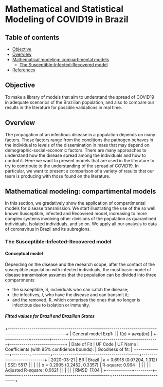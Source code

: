 # Mathematical and Statistical Modeling of COVID19 in Brazil


## Table of contents
* [Objective](#Objective)
* [Overview](#Overview)
* [Mathematical modeling: compartimental models](#Mathematical)
  * [The Susceptible-Infected-Recovered model](#SIR)
* [References](#references)

## Objective

To make a library of models that aim to understand the spread of COVID19 in adequate scenarios of the Brazilian population, and also to compare our results in the literature for possible validations in real time.

## Overview

  The propagation of an infectious disease in a population depends on many factors. These factors range from the conditions the pathogen behaves in  the individual to levels of the dissemination in mass that may depend on demographic-social-economic factors. There are many approaches to understand how the disease spread among the individuals and how  to control it. Here we want to present models that are used in the literature to try to contribute to the understanding of the spread of COVID19. In particular, we want to present a comparison of a variety of results that our team is producing with those found on the literature. 

## Mathematical modeling: compartimental models

  In this section, we gradatively show the application of compartimental models for disease transmission. We start illustrating the use of the so well known Susceptible, infected and Recovered model, increasing to more complex systems involving other divisions of the population as quarantined individuals, Isolated individuals, and so on. We apply all our analysis to data of coronavirus in Brazil and its subregions.  

### The Susceptible-Infected-Recovered model

#### Conceptual model

  Depending on the disease and the research scope, after the contact of the susceptible population with infected individuals, the most basic model of disease transmission assumes that the population can be divided into three compartments: 

  * the susceptible, S, individuals who can catch the disease;
  * the infectives, I, who have the disease and can transmit it; 
  * and the removed, R, which comprises the ones that no longer is infectious due to isolation or immunity.


##### Fitted values for Brazil and Brazilian States

+-----------------------------------------------------------------------------------------------------------+
|                                            General model Exp1:                                            |
|                                              f(x) = a*exp(b*x)                                            |
+-------------+---------+---------+--------------------------------------------+----------------------------+
| Date of Fit | UF Code | UF Name | Coefficients (with 95% confidence bounds): | Goodness of fit:           |
+-------------+---------+---------+--------------------------------------------+----------------------------+
| 2020-03-21  | BR      | Brazil  | a =      0.6918  (0.07204, 1.312)          | SSE: 5517                  |
|             |         |         | b =      0.2905  (0.2452, 0.3357)          |  R-square: 0.964           |
|             |         |         |                                            |  Adjusted R-square: 0.9621 |
|             |         |         |                                            |  RMSE: 17.04               |
+-------------+---------+---------+--------------------------------------------+----------------------------+


